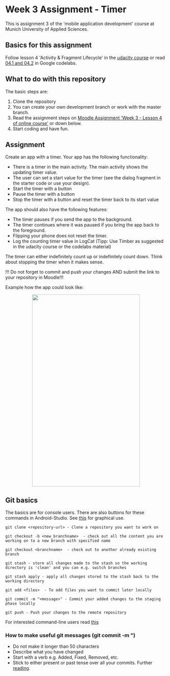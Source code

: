 Week 3 Assignment - Timer
=====================
This is assignment 3 of the 'mobile application development' course at Munich University of Applied Sciences.

## Basics for this assignment
Follow lesson 4 'Activity & Fragment Lifecycle' in the [udacity course](https://www.udacity.com/course/developing-android-apps-with-kotlin--ud9012)
or read [04.1 and 04.2](https://codelabs.developers.google.com/android-kotlin-fundamentals/) in Google codelabs.


## What to do with this repository

The basic steps are:

1. Clone the repository
2. You can create your own development branch or work with the master branch. 
3. Read the assignment steps on [Moodle Assignment 'Week 3 - Lesson 4 of online course'](https://moodle.hm.edu/mod/assign/view.php?id=421784) or down below.
4. Start coding and have fun.

## Assignment
Create an app with a timer. Your app has the following functionality:
* There is a timer in the main activity. The main activity shows the updating timer value. 
* The user can set a start value for the timer (see the dialog fragment in the starter code or use your design).
* Start the timer with a button
* Pause the timer with a button
* Stop the timer with a button and reset the timer back to its start value

The app should also have the following features:
* The timer pauses if you send the app to the background.
* The timer continues where it was paused if you bring the app back to the foreground.
* Flipping your phone does not reset the timer.  
* Log the counting timer value in LogCat (Tipp: Use Timber as suggested in the udacity course or the codelabs material)

The timer can either indefinitely count up or indefinitely count down. Think about stopping the timer when it makes sense.

!!! Do not forget to commit and push your changes AND submit the link to your repository in Moodle!!!

Example how the app could look like:
<p align="center">
  <img width="337" height="600" src="https://github.com/mobileappdevhm20/w3/blob/master/doc/timer_example.png">
</p>

## Git basics
The basics are for console users. There are also buttons for these commands in Android-Studio.
See [this](https://stackoverflow.com/questions/52565212/how-to-easy-commit-android-studio) for graphical use.

```
git clone <repository-url> - Clone a repository you want to work on
```
```
git checkout -b <new_branchname>  - check out all the content you are working on to a new branch with specified name
```
```
git checkout <branchname>  - check out to another already existing branch
```
```
git stash - store all changes made to the stash so the working directory is 'clean' and you can e.g. switch branches
```
```
git stash apply - apply all changes stored to the stash back to the working directory
```
```
git add <files>  - To add files you want to commit later locally
```
```
git commit -m "<message>" - Commit your added changes to the staging phase locally
```
```
git push - Push your changes to the remote repository
```

For interested command-line users read [this](https://git-scm.com/doc)

### How to make useful git messages (git commit -m "<message>)
* Do not make it longer than 50 characters
* Describe what you have changed
* Start with a verb e.g. Added, Fixed, Removed, etc.
* Stick to either present or past tense over all your commits.
Further [reading](https://dev.to/jacobherrington/how-to-write-useful-commit-messages-my-commit-message-template-20n9).





